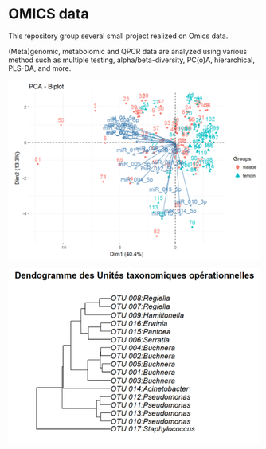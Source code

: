 # OMICS data

This repository group several small project realized on Omics data.

(Meta)genomic, metabolomic and QPCR data are analyzed using various method such as
multiple testing, alpha/beta-diversity, PC(o)A, hierarchical, PLS-DA, and more.

![Principal component analysis help characterize sick patients w.r.t to the control group](PCA_sick_vs_control_group.PNG)


![Dendogram based on phylogenetic data](Hierarchicalclustering_phylogenetic.PNG)